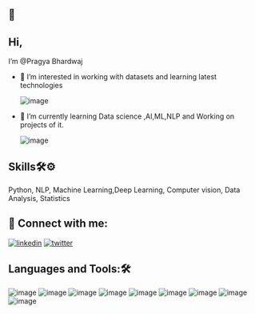 ## 👋 

## Hi,
I’m @Pragya Bhardwaj

- 👀 I’m interested in working with datasets and learning latest technologies

   ![image](https://user-images.githubusercontent.com/101381723/190900164-a5755a10-0f96-49fb-b797-4ffaee8d7a04.png)



- 🌱 I’m currently learning Data science ,AI,ML,NLP and Working on projects of it.

   ![image](https://user-images.githubusercontent.com/101381723/190900219-982aa3bc-22b9-453a-80bd-e54a1522f487.png)

## Skills🛠⚙

Python, NLP, Machine Learning,Deep Learning, Computer vision, Data Analysis, Statistics

## 🔗 Connect with me:

[![linkedin](https://img.shields.io/badge/linkedin-0A66C2?style=for-the-badge&logo=linkedin&logoColor=white)](https://www.linkedin.com/in/Pragya-Bhardwaj128083213/)
[![twitter](https://img.shields.io/badge/twitter-1DA1F2?style=for-the-badge&logo=twitter&logoColor=white)](https://twitter.com/Pragyab__15)



 
## Languages and Tools:🛠

 
 ![image](https://user-images.githubusercontent.com/101402562/189333101-552cdea5-479e-49e3-82c6-129df758360b.png) 
 ![image](https://user-images.githubusercontent.com/101402562/189333183-02ab9f99-7e9a-463f-a310-ec4897533dfd.png)
![image](https://user-images.githubusercontent.com/101402562/189333227-a35fc455-6a48-49c9-af60-80dfa29feb96.png)
![image](https://user-images.githubusercontent.com/101402562/189335795-36201e6a-90b1-4f33-b802-327515e7d54f.png) 
![image](https://user-images.githubusercontent.com/101402562/189335826-a23355eb-e266-4bb6-9585-0de5c813b9da.png)
![image](https://user-images.githubusercontent.com/101402562/189335855-42c6695b-373d-47c6-857e-d0f38f12fe6d.png)
![image](https://user-images.githubusercontent.com/101402562/189335884-c43db2f0-2191-4854-a702-09fa4d5175c9.png) 
![image](https://user-images.githubusercontent.com/101402562/189335904-0ecb1e07-2aae-4984-aed8-4545b8dba1f1.png) 
![image](https://user-images.githubusercontent.com/101402562/189336419-fafc8176-0de0-4b39-947d-f5a740ab1dec.png)


<!---
Pragyab15/Pragyab15 is a ✨ special ✨ repository because its `README.md` (this file) appears on your GitHub profile.
You can click the Preview link to take a look at your changes.
--->
